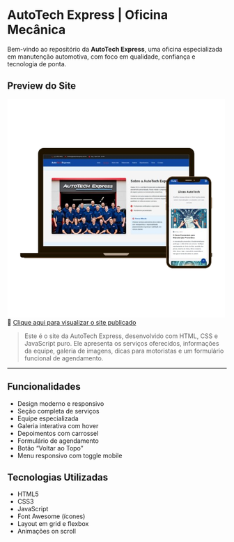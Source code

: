 # AutoTech Express | Oficina Mecânica

Bem-vindo ao repositório da **AutoTech Express**, uma oficina especializada em manutenção automotiva, com foco em qualidade, confiança e tecnologia de ponta.

## Preview do Site

![Preview da Página](images/mecanica.webp)
🔗 [Clique aqui para visualizar o site publicado](https://gabrielabade.github.io/mecanica/)
> Este é o site da AutoTech Express, desenvolvido com HTML, CSS e JavaScript puro. Ele apresenta os serviços oferecidos, informações da equipe, galeria de imagens, dicas para motoristas e um formulário funcional de agendamento.

---
## Funcionalidades

- Design moderno e responsivo  
- Seção completa de serviços  
- Equipe especializada  
- Galeria interativa com hover  
- Depoimentos com carrossel
- Formulário de agendamento 
- Botão “Voltar ao Topo”
- Menu responsivo com toggle mobile  

## Tecnologias Utilizadas

- HTML5  
- CSS3
- JavaScript
- Font Awesome (ícones)  
- Layout em grid e flexbox  
- Animações on scroll  
